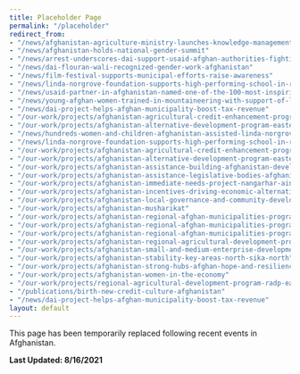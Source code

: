```yaml
---
title: Placeholder Page
permalink: "/placeholder"
redirect_from:
- "/news/afghanistan-agriculture-ministry-launches-knowledge-management-facility"
- "/news/afghanistan-holds-national-gender-summit"
- "/news/arrest-underscores-dai-support-usaid-afghan-authorities-fighting-corruption"
- "/news/dai-flouran-wali-recognized-gender-work-afghanistan"
- "/news/film-festival-supports-municipal-efforts-raise-awareness"
- "/news/linda-norgrove-foundation-supports-high-performing-school-in-rural-afghanistan"
- "/news/usaid-partner-in-afghanistan-named-one-of-the-100-most-inspiring-and-influential-women-of-2018"
- "/news/young-afghan-women-trained-in-mountaineering-with-support-of-linda-norgrove-foundation"
- "/news/dai-project-helps-afghan-municipality-boost-tax-revenue"
- "/our-work/projects/afghanistan-agricultural-credit-enhancement-program-i-ii-ace"
- "/our-work/projects/afghanistan-alternative-development-program-eastern-region-adpe"
- "/news/hundreds-women-and-children-afghanistan-assisted-linda-norgrove-foundation"
- "/news/linda-norgrove-foundation-supports-high-performing-school-in-rural-afghanistan"
- "/our-work/projects/afghanistan-agricultural-credit-enhancement-program-i-ii-ace"
- "/our-work/projects/afghanistan-alternative-development-program-eastern-region-adpe"
- "/our-work/projects/afghanistan-assistance-building-afghanistan-development-enterprise-abade"
- "/our-work/projects/afghanistan-assistance-legislative-bodies-afghanistan-alba"
- "/our-work/projects/afghanistan-immediate-needs-project-nangarhar-ainp"
- "/our-work/projects/afghanistan-incentives-driving-economic-alternatives-north-east-and-west-idea-new"
- "/our-work/projects/afghanistan-local-governance-and-community-development-lgcd"
- "/our-work/projects/afghanistan-musharikat"
- "/our-work/projects/afghanistan-regional-afghan-municipalities-program-urban-populations-regional-0"
- "/our-work/projects/afghanistan-regional-afghan-municipalities-program-urban-populations-regional-1"
- "/our-work/projects/afghanistan-regional-afghan-municipalities-program-urban-populations-regional"
- "/our-work/projects/afghanistan-regional-agricultural-development-program-radp-north"
- "/our-work/projects/afghanistan-small-and-medium-enterprise-development-asmed"
- "/our-work/projects/afghanistan-stability-key-areas-north-sika-north"
- "/our-work/projects/afghanistan-strong-hubs-afghan-hope-and-resilience-shahar"
- "/our-work/projects/afghanistan-women-in-the-economy"
- "/our-work/projects/regional-agricultural-development-program-radp-east"
- "/publications/birth-new-credit-culture-afghanistan"
- "/news/dai-project-helps-afghan-municipality-boost-tax-revenue"
layout: default
---
```


This page has been temporarily replaced following recent events in Afghanistan.

**Last Updated: 8/16/2021**